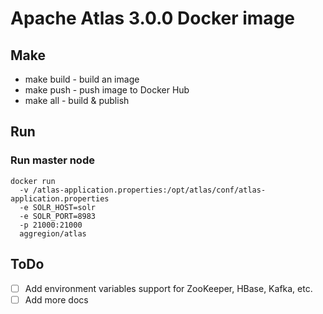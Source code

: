 # Apache Atlas 3.0.0 Docker image 

## Make

* make build - build an image
* make push - push image to Docker Hub
* make all - build & publish

## Run

### Run master node 

```shell
docker run 
  -v /atlas-application.properties:/opt/atlas/conf/atlas-application.properties
  -e SOLR_HOST=solr
  -e SOLR_PORT=8983
  -p 21000:21000
  aggregion/atlas
```


## ToDo

- [ ] Add environment variables support for ZooKeeper, HBase, Kafka, etc.
- [ ] Add more docs
